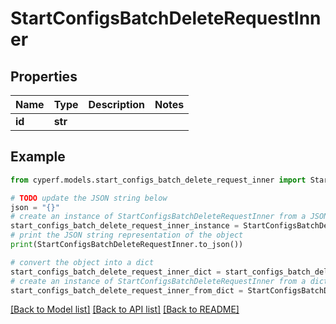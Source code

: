 # StartConfigsBatchDeleteRequestInner


## Properties

Name | Type | Description | Notes
------------ | ------------- | ------------- | -------------
**id** | **str** |  | 

## Example

```python
from cyperf.models.start_configs_batch_delete_request_inner import StartConfigsBatchDeleteRequestInner

# TODO update the JSON string below
json = "{}"
# create an instance of StartConfigsBatchDeleteRequestInner from a JSON string
start_configs_batch_delete_request_inner_instance = StartConfigsBatchDeleteRequestInner.from_json(json)
# print the JSON string representation of the object
print(StartConfigsBatchDeleteRequestInner.to_json())

# convert the object into a dict
start_configs_batch_delete_request_inner_dict = start_configs_batch_delete_request_inner_instance.to_dict()
# create an instance of StartConfigsBatchDeleteRequestInner from a dict
start_configs_batch_delete_request_inner_from_dict = StartConfigsBatchDeleteRequestInner.from_dict(start_configs_batch_delete_request_inner_dict)
```
[[Back to Model list]](../README.md#documentation-for-models) [[Back to API list]](../README.md#documentation-for-api-endpoints) [[Back to README]](../README.md)


